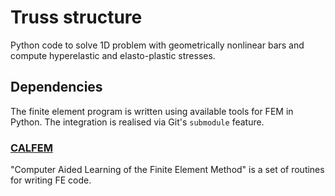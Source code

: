 [//]: # (To preview markdown file in Emacs type C-c C-c p)

# Truss structure
Python code to solve 1D problem with geometrically nonlinear
bars and compute hyperelastic and elasto-plastic stresses.

## Dependencies

The finite element program is written using available
tools for FEM in Python.
The integration is realised via Git's `submodule`
feature.

### [CALFEM](https://github.com/CALFEM/calfem-python)
"Computer Aided Learning of the Finite Element Method" is
a set of routines for writing FE code.

